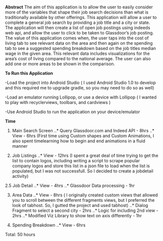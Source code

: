 **Abstract**
The aim of this application is to allow the user to easily consider more of the variables that
shape their job search decisions than what is traditionally available by other offerings. This
application will allow a user to complete a general job search by providing a job title and a city
or state. The application will then create a list of open job postings using indeeds web api,
and allow the user to click to be taken to Glassdoor’s job posting. The value of this application
comes when, the user taps into the cost of living tab to see relevant data on the area and then again on the spending tab to see a
suggested spending breakdown based on the job titles median wage in the given area. This
relevant data includes visualizations for the area’s cost of living compared to the national
average. The user can also add one or more areas to be shown in the comparison.


**To Run this Application**


-Load the project into Android Studio ( I used Android Studio 1.0 to develop and this required me to upgrade gradle, so you may need to do so as well)


-Load an emulator running Lollipop, or use a device with Lollipop ( I wanted to play with recyclerviews, toolbars, and cardviews )


-Use Android Studio to run the application on your device/emulator


**Time**

1. Main Search Screen
..* Query Glassdoor.com and Indeed API - 8hrs
..* View - 6hrs (First time using Custom shapes and Custom Animations, I also spent timelearning how to begin and end animations in a fluid manner

2. Job Listings
..* View - 12hrs 
(I spent a great deal of time trying to get the list to contain logos, including writing a script to scrape popular company logos and store this list in a json file
to load when the list is populated, but I was not successfull. So I decided to create a jobdetail activity)

2.5 Job Detail
..* View - 4hrs
..* Glassdoor Data processing - 1hr

3. Area Data
..* View - 8hrs ( I originally created custom views that allowed you to scroll between the different fragments views, but I preferred the look of tabhost. So, I gutted the project and used tabhost)
..* Dialog Fragment to select a second city - 2hrs
..* Logic for including 2nd view - 2hrs
..* Modified Viz Library to show text on axis differently - 1hr

4. Spending Breakdown 
..* View - 6hrs


Total: 50 hours



